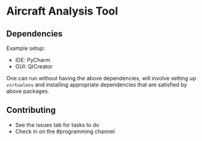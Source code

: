 # Aircraft Analysis Tool

## Dependencies
Example setup:
- IDE: PyCharm
- GUI: QtCreator

One can run without having the above dependencies, will involve setting up `virtualenv` and installing appropriate dependencies that are satisfied by above packages.

## Contributing
- See the issues tab for tasks to do
- Check in on the #programming channel
